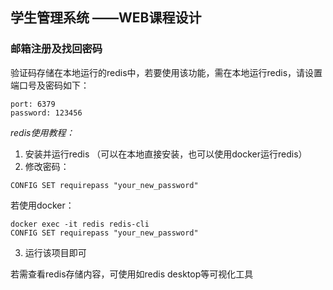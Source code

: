 ## 学生管理系统 ——WEB课程设计

### 邮箱注册及找回密码
验证码存储在本地运行的redis中，若要使用该功能，需在本地运行redis，请设置端口号及密码如下：
```
port: 6379
password: 123456
```
*redis使用教程：*
1. 安装并运行redis （可以在本地直接安装，也可以使用docker运行redis）
2. 修改密码：
```shell
CONFIG SET requirepass "your_new_password"
```
若使用docker：
```shell
docker exec -it redis redis-cli
CONFIG SET requirepass "your_new_password"
```
3. 运行该项目即可

若需查看redis存储内容，可使用如redis desktop等可视化工具
